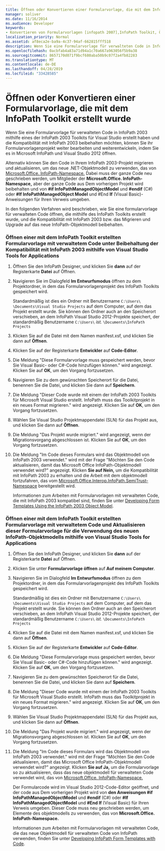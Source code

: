 ```yaml
---
title: Öffnen oder Konvertieren einer Formularvorlage, die mit dem InfoPath Toolkit erstellt wurde
manager: soliver
ms.date: 11/16/2014
ms.audience: Developer
keywords:
- Konvertieren von Formularvorlagen [infopath 2007],InfoPath Toolkit, Öffnen von Formularvorlagen aus,Formularvorlagen [InfoPath 2007], opening,InfoPath 2007, Konvertieren von InfoPath Toolkit-Formularvorlagen,Öffnen von Formularvorlagen [InfoPath 2007],Formularvorlagen [InfoPath 2007], Konvertieren,Skript [InfoPath 2007], Konvertieren in verwalteten Code
localization_priority: Normal
ms.assetid: af8eca2e-ba9a-4c37-94af-662815fff518
description: Wenn Sie eine Formularvorlage für verwalteten Code in InfoPath 2003 mithilfe eines der InfoPath 2003 Toolkits für Visual Studio erstellt haben und die Kompatibilität mit InfoPath 2003 beibehalten möchten, können Sie ihr Formularvorlagenprojekt weiter bearbeiten und weiterentwickeln, indem Sie es in Microsoft InfoPath und Visual Studio 2012 öffnen.
ms.openlocfilehash: 0acbfab4a83a71d94a1c70a667a963056f5b9a38
ms.sourcegitcommit: 8657170d071f9bcf680aba50b9c07f2a4fb82283
ms.translationtype: MT
ms.contentlocale: de-DE
ms.lasthandoff: 04/28/2019
ms.locfileid: "33428585"
---
```

# <a name="open-or-convert-a-form-template-created-with-the-infopath-toolkit"></a>Öffnen oder Konvertieren einer Formularvorlage, die mit dem InfoPath Toolkit erstellt wurde

Wenn Sie eine Formularvorlage für verwalteten Code in InfoPath 2003 mithilfe eines der InfoPath 2003 Toolkits für Visual Studio erstellt haben und die Kompatibilität mit InfoPath 2003 beibehalten möchten, können Sie ihr Formularvorlagenprojekt weiter bearbeiten und weiterentwickeln, indem Sie es in Microsoft InfoPath und Visual Studio 2012 öffnen.
  
Alternativ können Sie den Code in Ihrem InfoPath 2003-Projekt migrieren und aktualisieren, um das neue .NET-Objektmodell zu verwenden, das von [Microsoft.Office. InfoPath-Namespace.](https://msdn.microsoft.com/library/Microsoft.Office.InfoPath.aspx) Dabei muss der ganze Code neu geschrieben werden, um Mitglieder der **Microsoft.Office. InfoPath-Namespace,** aber der ganze Code aus Dem vorherigen Projekt wird beibehalten und von **#if InfoPathManagedObjectModel** und **#endif** (C#) oder **#If InfoPathManagedObject Model** und #End **If** (Visual Basic)-Anweisungen für Ihren Verweis umgeben. 
  
In den folgenden Verfahren wird beschrieben, wie Sie eine formularvorlage für verwalteten Code öffnen, die mithilfe des InfoPath Toolkits erstellt wurde, und die Kompatibilität mit InfoPath 2003 bzw. das Migrieren und Upgrade auf das neue InfoPath-Objektmodell beibehalten. 
  
### <a name="open-a-managed-code-form-template-created-with-the-infopath-toolkit-and-maintain-compatibility-with-infopath-2003-using-visual-studio-tools-for-applications"></a>Öffnen einer mit dem InfoPath Toolkit erstellten Formularvorlage mit verwaltetem Code unter Beibehaltung der Kompatibilität mit InfoPath 2003 mithilfe von Visual Studio Tools for Applications

1. Öffnen Sie den InfoPath Designer, und klicken Sie **dann** auf der Registerkarte **Datei** auf Öffnen. 
    
2. Navigieren Sie im Dialogfeld **Im Entwurfsmodus** öffnen zu dem Projektordner, in dem das Formularvorlagenprojekt des InfoPath Toolkits gespeichert wird. 
    
    Standardmäßig ist dies ein Ordner mit Benutzername `C:\Users\`  `\Documents\Visual Studio Projects` auf dem Computer, auf dem das Projekt erstellt wurde.   Sie können den Ordner auch an den Speicherort verschieben, an dem InfoPath Visual Studio 2012-Projekte speichert, der standardmäßig Benutzername `C:\Users\` *ist.*  `\Documents\InfoPath Projects`
    
3. Klicken Sie auf die Datei mit dem Namen manifest.xsf, und klicken Sie dann auf **Öffnen**.
    
4. Klicken Sie auf der Registerkarte **Entwickler** auf **Code-Editor**.
    
5. Die Meldung "Diese Formularvorlage muss gespeichert werden, bevor Sie Visual Basic- oder C#-Code hinzufügen können." wird angezeigt. Klicken Sie auf **OK**, um den Vorgang fortzusetzen. 
    
6. Navigieren Sie zu dem gewünschten Speicherort für die Datei, benennen Sie die Datei, und klicken Sie dann auf **Speichern**.
    
7. Die Meldung "Dieser Code wurde mit einem der InfoPath 2003 Toolkits für Microsoft Visual Studio erstellt. InfoPath muss das Toolkitprojekt in ein neues Format migrieren." wird angezeigt. Klicken Sie auf **OK**, um den Vorgang fortzusetzen. 
    
8. Wählen Sie Visual Studio Projektmappendatei (SLN) für das Projekt aus, und klicken Sie dann auf **Öffnen**.
    
9. Die Meldung "Das Projekt wurde migriert." wird angezeigt, wenn der Migrationsvorgang abgeschlossen ist. Klicken Sie auf **OK**, um den Vorgang fortzusetzen. 
    
10. Die Meldung "Im Code dieses Formulars wird das Objektmodell von InfoPath 2003 verwendet." wird mit der Frage "Möchten Sie den Code aktualisieren, damit das Microsoft Office InfoPath-Objektmodell verwendet wird?" angezeigt. Klicken **Sie auf Nein,** um die Kompatibilität mit InfoPath 2003 zu erhalten und die Arbeit mit dem objektmodell fortzufahren, das vom [Microsoft.Office.Interop.InfoPath.SemiTrust-Namespace](https://msdn.microsoft.com/library/Microsoft.Office.Interop.InfoPath.SemiTrust.aspx) bereitgestellt wird. 
    
    Informationen zum Arbeiten mit Formularvorlagen mit verwalteten Code, die mit InfoPath 2003 kompatibel sind, finden Sie unter [Developing Form Templates Using the InfoPath 2003 Object Model](developing-form-templates-using-the-infopath-2003-object-model.md).
    
### <a name="open-a-managed-code-form-template-created-with-the-infopath-toolkit-and-upgrade-it-to-use-the-new-infopath-object-model-using-visual-studio-tools-for-applications"></a>Öffnen einer mit dem InfoPath Toolkit erstellten Formularvorlage mit verwaltetem Code und Aktualisieren dieser Formularvorlage für die Verwendung des neuen InfoPath-Objektmodells mithilfe von Visual Studio Tools for Applications

1. Öffnen Sie den InfoPath Designer, und klicken Sie **dann** auf der Registerkarte **Datei** auf Öffnen. 
    
2. Klicken Sie unter **Formularvorlage öffnen** auf **Auf meinem Computer**.
    
3. Navigieren Sie im Dialogfeld **Im Entwurfsmodus** öffnen zu dem Projektordner, in dem das Formularvorlagenprojekt des InfoPath Toolkits gespeichert wird. 
    
    Standardmäßig ist dies ein Ordner mit Benutzername `C:\Users\`  `\Documents\Visual Studio Projects` auf dem Computer, auf dem das Projekt erstellt wurde.   Sie können den Ordner auch an den Speicherort verschieben, an dem InfoPath Visual Studio 2012-Projekte speichert, der standardmäßig Benutzername `C:\Users\` *ist.*  `\Documents\InfoPath Projects`
    
4. Klicken Sie auf die Datei mit dem Namen manifest.xsf, und klicken Sie dann auf **Öffnen**.
    
5. Klicken Sie auf der Registerkarte **Entwickler** auf **Code-Editor**.
    
6. Die Meldung "Diese Formularvorlage muss gespeichert werden, bevor Sie Visual Basic- oder C#-Code hinzufügen können." wird angezeigt. Klicken Sie auf **OK**, um den Vorgang fortzusetzen. 
    
7. Navigieren Sie zu dem gewünschten Speicherort für die Datei, benennen Sie die Datei, und klicken Sie dann auf **Speichern**.
    
8. Die Meldung "Dieser Code wurde mit einem der InfoPath 2003 Toolkits für Microsoft Visual Studio erstellt. InfoPath muss das Toolkitprojekt in ein neues Format migrieren." wird angezeigt. Klicken Sie auf **OK**, um den Vorgang fortzusetzen. 
    
9. Wählen Sie Visual Studio Projektmappendatei (SLN) für das Projekt aus, und klicken Sie dann auf **Öffnen**.
    
10. Die Meldung "Das Projekt wurde migriert." wird angezeigt, wenn der Migrationsvorgang abgeschlossen ist. Klicken Sie auf **OK**, um den Vorgang fortzusetzen. 
    
11. Die Meldung "Im Code dieses Formulars wird das Objektmodell von InfoPath 2003 verwendet." wird mit der Frage "Möchten Sie den Code aktualisieren, damit das Microsoft Office InfoPath-Objektmodell verwendet wird?" angezeigt. Klicken **Sie auf Ja,** um die Formularvorlage so zu aktualisieren, dass das neue objektmodell für verwalteten Code verwendet wird, das von [Microsoft.Office. InfoPath-Namespace.](https://msdn.microsoft.com/library/Microsoft.Office.InfoPath.aspx) 
    
    Der Formularcode wird im Visual Studio 2012-Code-Editor geöffnet, und der code aus Dem vorherigen Projekt wird von **den Anweisungen #if** **InfoPathManagedObjectModel** und **#endif** (C#) oder **#If InfoPathManagedObjectModel** und **#End If** (Visual Basic) für Ihren Verweis umgeben. Dieser Code muss neu geschrieben werden, um Elemente des objektmodells zu verwenden, das von **Microsoft.Office. InfoPath-Namespace.** 
    
    Informationen zum Arbeiten mit Formularvorlagen mit verwalteten Code, die das neue Objektmodell für verwalteten Code von InfoPath verwenden, finden Sie unter [Developing InfoPath Form Templates with Code](developing-infopath-form-templates-with-code.md).
    

